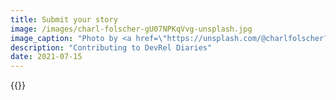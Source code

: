 ```yaml
---
title: Submit your story
image: /images/charl-folscher-gU07NPKqVvg-unsplash.jpg
image_caption: "Photo by <a href=\"https://unsplash.com/@charlfolscher?utm_source=unsplash&utm_medium=referral&utm_content=creditCopyText\">Charl Folscher</a> on <a href=\"https://unsplash.com/s/photos/diaries?utm_source=unsplash&utm_medium=referral&utm_content=creditCopyText\">Unsplash</a>"
description: "Contributing to DevRel Diaries"
date: 2021-07-15
---
```


{{<editor>}}
